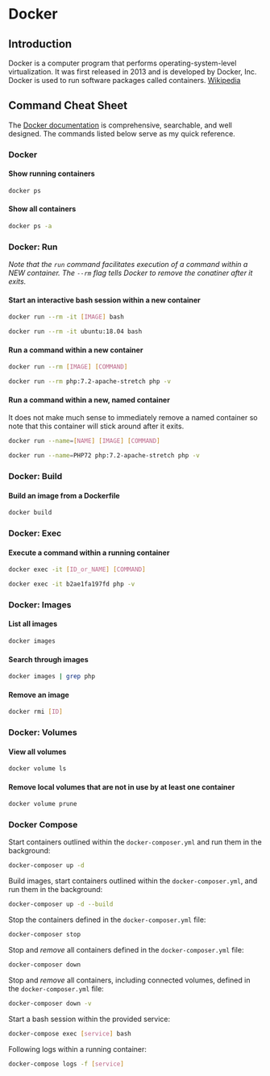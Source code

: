 # Docker

## Introduction

Docker is a computer program that performs operating-system-level virtualization. It was first released in 2013 and is developed by Docker, Inc. Docker is used to run software packages called containers. [Wikipedia](https://en.wikipedia.org/wiki/Docker_(software))

## Command Cheat Sheet

The [Docker documentation](https://docs.docker.com/engine/reference/commandline/docker/) is comprehensive, searchable, and well designed. The commands listed below serve as my quick reference.

### Docker

#### Show running containers

```bash
docker ps
```

#### Show all containers

```bash
docker ps -a
```

### Docker: Run

*Note that the `run` command facilitates execution of a command within a NEW container. The `--rm` flag tells Docker to remove the conatiner after it exits.*

#### Start an interactive bash session within a new container

```bash
docker run --rm -it [IMAGE] bash
```

```bash
docker run --rm -it ubuntu:18.04 bash
```

#### Run a command within a new container

```bash
docker run --rm [IMAGE] [COMMAND]
```

```bash
docker run --rm php:7.2-apache-stretch php -v
```

#### Run a command within a new, named container

It does not make much sense to immediately remove a named container so note that this container will stick around after it exits.

```bash
docker run --name=[NAME] [IMAGE] [COMMAND]
```

```bash
docker run --name=PHP72 php:7.2-apache-stretch php -v
```

### Docker: Build

#### Build an image from a Dockerfile

```bash
docker build
```

### Docker: Exec

#### Execute a command within a running container

```bash
docker exec -it [ID_or_NAME] [COMMAND]
```

```bash
docker exec -it b2ae1fa197fd php -v
```

### Docker: Images

#### List all images

```bash
docker images
```

#### Search through images

```bash
docker images | grep php
```

#### Remove an image

```bash
docker rmi [ID]
```

### Docker: Volumes

#### View all volumes

```bash
docker volume ls
```

#### Remove local volumes that are not in use by at least one container

```bash
docker volume prune
```

### Docker Compose

Start containers outlined within the `docker-composer.yml` and run them in the background:

```bash
docker-composer up -d
```

Build images, start containers outlined within the `docker-composer.yml`, and run them in the background:

```bash
docker-composer up -d --build
```

Stop the containers defined in the `docker-composer.yml` file:

```bash
docker-composer stop
```

Stop and *remove* all containers defined in the `docker-composer.yml` file:

```bash
docker-composer down
```

Stop and *remove* all containers, including connected volumes, defined in the `docker-composer.yml` file:

```bash
docker-composer down -v
```

Start a bash session within the provided service:

```bash
docker-compose exec [service] bash
```

Following logs within a running container:

```bash
docker-compose logs -f [service]
```
